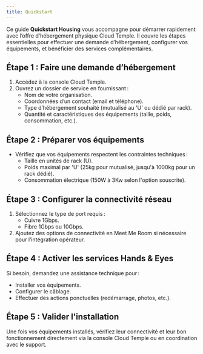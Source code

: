 ```yaml
---
title: Quickstart
---
```


Ce guide **Quickstart Housing** vous accompagne pour démarrer rapidement avec l’offre d’hébergement physique Cloud Temple. Il couvre les étapes essentielles pour effectuer une demande d’hébergement, configurer vos équipements, et bénéficier des services complémentaires.

## Étape 1 : Faire une demande d’hébergement

1. Accédez à la console Cloud Temple.
2. Ouvrez un dossier de service en fournissant :
   - Nom de votre organisation.
   - Coordonnées d’un contact (email et téléphone).
   - Type d’hébergement souhaité (mutualisé au 'U' ou dédié par rack).
   - Quantité et caractéristiques des équipements (taille, poids, consommation, etc.).

## Étape 2 : Préparer vos équipements

- Vérifiez que vos équipements respectent les contraintes techniques :
  - Taille en unités de rack (U).
  - Poids maximal par 'U' (25kg pour mutualisé, jusqu'à 1000kg pour un rack dédié).
  - Consommation électrique (150W à 3Kw selon l'option souscrite).

## Étape 3 : Configurer la connectivité réseau

1. Sélectionnez le type de port requis :
   - Cuivre 1Gbps.
   - Fibre 1Gbps ou 10Gbps.
2. Ajoutez des options de connectivité en Meet Me Room si nécessaire pour l’intégration opérateur.

## Étape 4 : Activer les services Hands & Eyes

Si besoin, demandez une assistance technique pour :
- Installer vos équipements.
- Configurer le câblage.
- Effectuer des actions ponctuelles (redémarrage, photos, etc.).

## Étape 5 : Valider l'installation

Une fois vos équipements installés, vérifiez leur connectivité et leur bon fonctionnement directement via la console Cloud Temple ou en coordination avec le support.
